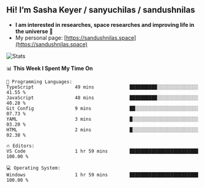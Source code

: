 ## Hi! I’m Sasha Keyer / sanyuchilas / sandushnilas

- **I am interested in researches, space researches and improving life in the universe 🌠**  
- My personal page: [https://sandushnilas.space](https://sandushnilas.space)

![Stats](https://github-readme-stats.vercel.app/api?username=sanyuchilas&show_icons=true&theme=react&hide=issues&count_private=true&layout=compact)

<!--START_SECTION:waka-->
📊 **This Week I Spent My Time On** 

```text
💬 Programming Languages: 
TypeScript               49 mins             ██████████░░░░░░░░░░░░░░░   41.55 % 
JavaScript               48 mins             ██████████░░░░░░░░░░░░░░░   40.28 % 
Git Config               9 mins              ██░░░░░░░░░░░░░░░░░░░░░░░   07.73 % 
YAML                     3 mins              █░░░░░░░░░░░░░░░░░░░░░░░░   03.20 % 
HTML                     2 mins              █░░░░░░░░░░░░░░░░░░░░░░░░   02.38 % 

🔥 Editors: 
VS Code                  1 hr 59 mins        █████████████████████████   100.00 % 

💻 Operating System: 
Windows                  1 hr 59 mins        █████████████████████████   100.00 % 
```


<!--END_SECTION:waka-->

